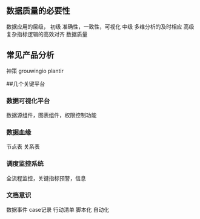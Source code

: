 ## 数据质量的必要性
数据应用的层级，
初级 准确性，一致性，可视化
中级 多维分析的及时相应
高级 复杂指标逻辑的高效对齐
数据质量

## 常见产品分析
神策
grouwingio
plantir

##几个关键平台
### 数据可视化平台
数据源组件，图表组件，权限控制功能

### 数据血缘
节点表
关系表

### 调度监控系统
全流程监控，关键指标预警，信息

### 文档意识
数据事件
case记录
行动清单 脚本化 自动化